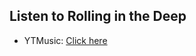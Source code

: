 ## Listen to Rolling in the Deep
- YTMusic: [Click here](https://music.youtube.com/watch?v=4ujBQOzs6Lw)